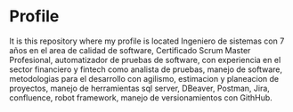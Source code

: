 # Profile
It is this repository where my profile is located
Ingeniero de sistemas con 7 años en el area de calidad de software, Certificado Scrum Master Profesional, automatizador de pruebas de software, con experiencia en el sector financiero y fintech como analista de pruebas, manejo de software, metodologias para el desarrollo con agilismo, estimacion y planeacion de proyectos, manejo de herramientas sql server, DBeaver, Postman, Jira, confluence, robot framework, manejo de versionamientos con GithHub.
